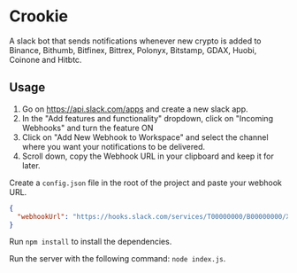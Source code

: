 # Crookie
A slack bot that sends notifications whenever new crypto is added to Binance, Bithumb, Bitfinex, Bittrex, Polonyx, Bitstamp, GDAX, Huobi, Coinone and Hitbtc.

## Usage

1. Go on https://api.slack.com/apps and create a new slack app.
2. In the "Add features and functionality" dropdown, click on "Incoming Webhooks" and turn the feature ON
3. Click on "Add New Webhook to Workspace" and select the channel where you want your notifications to be delivered.
4. Scroll down, copy the Webhook URL in your clipboard and keep it for later.

Create a `config.json` file in the root of the project and paste your webhook URL.

```json
{
  "webhookUrl": "https://hooks.slack.com/services/T00000000/B00000000/XXXXXXXXXXXXXXXXXXXXXXXX"
}
```

Run `npm install` to install the dependencies.

Run the server with the following command: `node index.js`.
